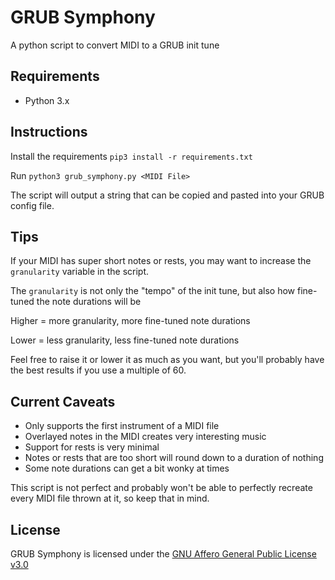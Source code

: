 # GRUB Symphony
A python script to convert MIDI to a GRUB init tune

## Requirements
- Python 3.x

## Instructions
Install the requirements `pip3 install -r requirements.txt`

Run `python3 grub_symphony.py <MIDI File>`

The script will output a string that can be copied and pasted into your GRUB config file.

## Tips
If your MIDI has super short notes or rests, you may want to increase the `granularity` variable in the script.

The `granularity` is not only the "tempo" of the init tune, but also how fine-tuned the note durations will be

Higher = more granularity, more fine-tuned note durations

Lower = less granularity, less fine-tuned note durations

Feel free to raise it or lower it as much as you want, but you'll probably have the best results if you use a multiple of 60.

## Current Caveats
- Only supports the first instrument of a MIDI file
- Overlayed notes in the MIDI creates very interesting music
- Support for rests is very minimal
- Notes or rests that are too short will round down to a duration of nothing
- Some note durations can get a bit wonky at times

This script is not perfect and probably won't be able to perfectly recreate every MIDI file thrown at it, so keep that in mind.

## License
GRUB Symphony is licensed under the [GNU Affero General Public License v3.0](/LICENSE)